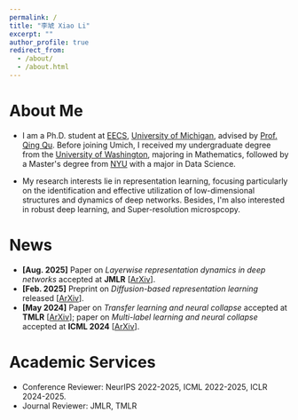 ```yaml
---
permalink: /
title: "李虓 Xiao Li"
excerpt: ""
author_profile: true
redirect_from: 
  - /about/
  - /about.html
---
```


<!-- ![myimg](https://github.com/Heimine/Heimine.github.io/blob/master/images/profile_photo.JPG?raw=true){: width="350px" style="float:right; padding-left:30px" }  -->


# About Me        
* I am a Ph.D. student at [EECS](https://eecs.engin.umich.edu/), [University of Michigan](https://umich.edu/), advised by [Prof. Qing Qu](https://qingqu.engin.umich.edu/). Before joining Umich, I received my undergraduate degree from the [University of Washington](https://www.washington.edu/), majoring in Mathematics, followed by a Master's degree from [NYU](https://cds.nyu.edu/) with a major in Data Science.

* My research interests lie in representation learning, focusing particularly on the identification and effective utilization of low-dimensional structures and dynamics of deep networks. Besides, I'm also interested in robust deep learning, and Super-resolution microspcopy.

# News
<ul>
  <li><b>[Aug. 2025]</b> Paper on <i>Layerwise representation dynamics in deep networks</i> accepted at <b>JMLR</b> 
      [<a href="https://arxiv.org/abs/2311.02960">ArXiv</a>].</li>
  <li><b>[Feb. 2025]</b> Preprint on <i>Diffusion-based representation learning</i> released 
      [<a href="https://arxiv.org/abs/2502.05743">ArXiv</a>].</li>
  <li><b>[May 2024]</b> Paper on <i>Transfer learning and neural collapse</i> accepted at <b>TMLR</b> 
      [<a href="https://arxiv.org/abs/2212.12206">ArXiv</a>]; 
      paper on <i>Multi-label learning and neural collapse</i> accepted at <b>ICML 2024</b> 
      [<a href="https://arxiv.org/abs/2310.15903">ArXiv</a>].</li>
</ul>
<!-- * <b>\[May 2023\]</b> I'm joining [Samsung Research America](https://sra.samsung.com/) as a Summer Research Intern.  -->

# Academic Services
* Conference Reviewer: NeurIPS 2022-2025, ICML 2022-2025, ICLR 2024-2025.
* Journal Reviewer: JMLR, TMLR

